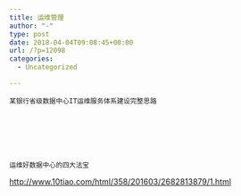 ```yaml
---
title: 运维管理
author: "-"
type: post
date: 2018-04-04T09:08:45+00:00
url: /?p=12098
categories:
  - Uncategorized

---
```


  
    某银行省级数据中心IT运维服务体系建设完整思路
  





  
    运维好数据中心的四大法宝
  



  
http://www.10tiao.com/html/358/201603/2682813879/1.html